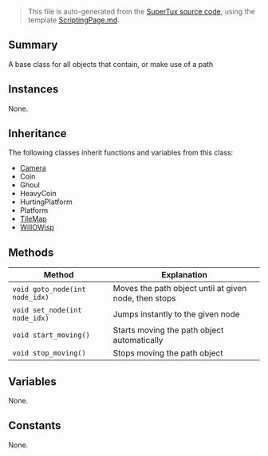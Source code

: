 > This file is auto-generated from the [SuperTux source code](https://github.com/SuperTux/supertux/tree/master/src), using the template [ScriptingPage.md](https://github.com/SuperTux/wiki/tree/master/templates/ScriptingPage.md).

Summary
-------

A base class for all objects that contain, or make use of a path

Instances
--------

None.

Inheritance
--------

The following classes inherit functions and variables from this class:
* [Camera](https://github.com/SuperTux/supertux/wiki/ScriptingCamera)
* Coin
* Ghoul
* HeavyCoin
* HurtingPlatform
* Platform
* [TileMap](https://github.com/SuperTux/supertux/wiki/ScriptingTileMap)
* [WillOWisp](https://github.com/SuperTux/supertux/wiki/ScriptingWillOWisp)


Methods
-------

Method | Explanation
-------|-------
`void goto_node(int node_idx)` | Moves the path object until at given node, then stops
`void set_node(int node_idx)` | Jumps instantly to the given node
`void start_moving()` | Starts moving the path object automatically
`void stop_moving()` | Stops moving the path object


Variables
---------

None.

Constants
---------

None.
